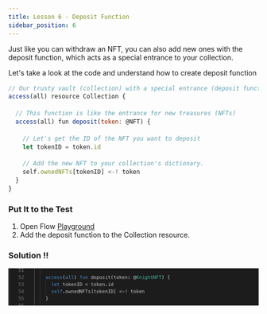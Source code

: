 ```yaml
---
title: Lesson 6 - Deposit Function
sidebar_position: 6
---
```


Just like you can withdraw an NFT, you can also add new ones with the deposit function, which acts as a special entrance to your collection.

Let's take a look at the code and understand how to create deposit function

```jsx
// Our trusty vault (collection) with a special entrance (deposit function)
access(all) resource Collection {

  // This function is like the entrance for new treasures (NFTs)
  access(all) fun deposit(token: @NFT) {

    // Let's get the ID of the NFT you want to deposit
    let tokenID = token.id

    // Add the new NFT to your collection's dictionary.
    self.ownedNFTs[tokenID] <-! token
  }
}
```

### Put It to the Test

1. Open Flow [Playground](https://play.flow.com/)
2. Add the deposit function to the Collection resource.

### Solution !!

![Alt text](image-7.png)
